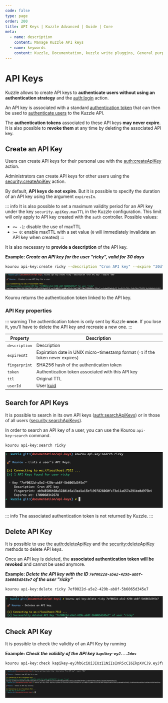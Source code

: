 ```yaml
---
code: false
type: page
order: 200
title: API Keys | Kuzzle Advanced | Guide | Core
meta:
  - name: description
    content: Manage Kuzzle API keys
  - name: keywords
    content: Kuzzle, Documentation, kuzzle write pluggins, General purpose backend, opensource, API Keys
---
```


# API Keys

Kuzzle allows to create API keys to **authenticate users without using an authentication strategy** and the [auth:login](/core/2/api/controllers/auth/login) action.

An API key is associated with a standard [authentication token](/core/2/guides/main-concepts/authentication#authentication-token) that can then be used to [authenticate users](/core/2/api/controllers/auth/login) to the Kuzzle API.

The **authentication tokens** associated to these API keys **may never expire**. It is also possible to **revoke them** at any time by deleting the associated API key.

## Create an API Key

Users can create API keys for their personal use with the [auth:createApiKey](/core/2/api/controllers/auth/create-api-key) action.

Administrators can create API keys for other users using the [security:createApiKey](/core/2/api/controllers/security/create-api-key) action.

By default, **API keys do not expire**. But it is possible to specify the duration of an API key using the argument `expiresIn`.

::: info
It is also possible to set a maximum validity period for an API key under the key `security.apiKey.maxTTL` in the Kuzzle configuration.
This limit will only apply to API key created with the `auth` controller.
Possible values:

- `<= -1`: disable the use of maxTTL
- `>= 0`: enable maxTTL with a set value (`0` will immediately invalidate an API key when created)
  :::

It is also necessary to **provide a description** of the API key.

**Example: _Create an API key for the user "ricky", valid for 30 days_**

```bash
kourou api-key:create ricky --description "Cron API key" --expire "30d"
```

![api-key](../../../screenshots/api-key-create.png)

Kourou returns the authentication token linked to the API key.

### API Key properties

::: warning
The authentication token is only sent by Kuzzle **once**. If you lose it, you'll have to delete the API key and recreate a new one.
:::

| Property      | Description                                                                      |
| ------------- | -------------------------------------------------------------------------------- |
| `description` | Description                                                                      |
| `expiresAt`   | Expiration date in UNIX micro-timestamp format (`-1` if the token never expires) |
| `fingerprint` | SHA256 hash of the authentication token                                          |
| `token`       | Authentication token associated with this API key                                |
| `ttl`         | Original TTL                                                                     |
| `userId`      | User [kuid](/core/2/guides/main-concepts/authentication#kuzzle-user-identifier)  |

## Search for API Keys

It is possible to search in its own API keys ([auth:searchApiKeys](/core/2/api/controllers/auth/search-api-keys)) or in those of all users ([security:searchApiKeys](/core/2/api/controllers/security/search-api-keys)).

In order to search an API key of a user, you can use the Kourou `api-key:search` command.

```bash
kourou api-key:search ricky
```

![api-key](../../../screenshots/api-key-search.png)

::: info
The associated authentication token is not returned by Kuzzle.
:::

## Delete API Key

It is possible to use the [auth:deleteApiKey](/core/2/api/controllers/auth/delete-api-key) and the [security:deleteApiKey](/core/2/api/controllers/security/delete-api-key) methods to delete API keys.

Once an API key is deleted, the **associated authentication token will be revoked** and cannot be used anymore.

**Example: _Delete the API key with the ID `7ef0022d-a5e2-429b-ab8f-5b6065d345e7` of the user "ricky"_**
```bash
kourou api-key:delete ricky 7ef0022d-a5e2-429b-ab8f-5b6065d345e7
```

![api-key](../../../screenshots/api-key-delete.png)


## Check API Key

It is possible to check the validity of an API Key by running

**Example: _Check the validity of the API key `kapikey-eyJ...2dos`_**
```bash
kourou api-key:check kapikey-eyJhbGciOiJIUzI1NiIsInR5cCI6IkpXVCJ9.eyJfaWQiOiJyaWNreSIsImlhdCI6MTY5NzQ2OTU5NCwiZXhwIjoxNzAwMDYxNTk0fQ.pTuBOPaRoV9VpxuWI6HufxdbSDAbcPK5PNTmHHS2dos
```

![api-key](../../../screenshots/api-key-check.png)